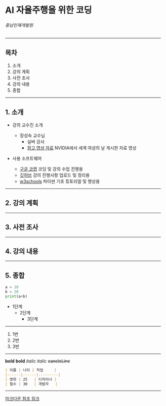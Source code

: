 AI 자율주행을 위한 코딩
=============
###### 충남인재개발원

***
## 목차
1. 소개
2. 강의 계획
3. 사전 조사
4. 강의 내용
5. 종합

***
## 1. 소개
* 강의 교수진 소개
  - 장성숙 교수님
    - 실버 강사
    - [참고 영상 자료](https://www.youtube.com/watch?v=ess9hN9yznc)
      NVIDIA에서 세계 여성의 날 게시한 자료 영상
      
* 사용 소프트웨어
  - [구글 코랩](https://colab.google/)
    코딩 및 강의 수업 진행용
  - [깃허브](https://github.com/)
    강의 진행사항 업로드 및 정리용
  - [w3schools](https://www.w3schools.com/)
    파이썬 기초 튜토리얼 및 향상용

***
## 2. 강의 계획


***
## 3. 사전 조사


***
## 4. 강의 내용


***
## 5. 종합



```python
a = 10
b = 20
print(a+b)
```


* 1단계
  - 2단계
    + 3단계
      
***

1. 1번
  2. 2번
  3. 3번


***

__bold__
**bold**
_italic_
*italic*
~~cancleLine~~

```md
| 이름 | 나이 | 직업     |
|------|------|---------|
| 영희 | 25   | 디자이너 |
| 철수 | 30   | 개발자   |
```

***

[마크다운 참조 링크](https://gist.github.com/ihoneymon/652be052a0727ad59601)
